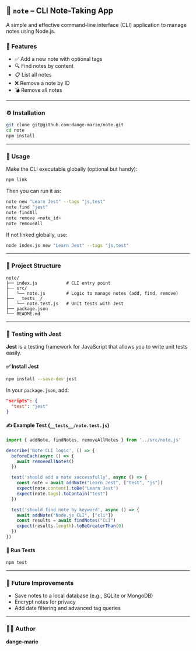 ## 📝 `note` – CLI Note-Taking App

A simple and effective command-line interface (CLI) application to manage notes using Node.js.

### 🚀 Features

* ✅ Add a new note with optional tags
* 🔍 Find notes by content
* 📋 List all notes
* ❌ Remove a note by ID
* 💣 Remove all notes

---

### ⚙️ Installation

```bash
git clone git@github.com:dange-marie/note.git
cd note
npm install
```

---

### 🧪 Usage

Make the CLI executable globally (optional but handy):

```bash
npm link
```

Then you can run it as:

```bash
note new "Learn Jest" --tags "js,test"
note find "jest"
note findAll
note remove <note_id>
note removeAll
```

If not linked globally, use:

```bash
node index.js new "Learn Jest" --tags "js,test"
```

---

### 📁 Project Structure

```
note/
├── index.js           # CLI entry point
├── src/
│   └── note.js        # Logic to manage notes (add, find, remove)
├── __tests__/
│   └── note.test.js   # Unit tests with Jest
├── package.json
└── README.md
```

---

### 🧪 Testing with Jest

**Jest** is a testing framework for JavaScript that allows you to write unit tests easily.

#### ✅ Install Jest

```bash
npm install --save-dev jest
```

In your `package.json`, add:

```json
"scripts": {
  "test": "jest"
}
```

#### ✍️ Example Test (`__tests__/note.test.js`)

```js
import { addNote, findNotes, removeAllNotes } from '../src/note.js'

describe('Note CLI logic', () => {
  beforeEach(async () => {
    await removeAllNotes()
  })

  test('should add a note successfully', async () => {
    const note = await addNote("Learn Jest", ["test", "js"])
    expect(note.content).toBe("Learn Jest")
    expect(note.tags).toContain("test")
  })

  test('should find note by keyword', async () => {
    await addNote("Node.js CLI", ["cli"])
    const results = await findNotes("CLI")
    expect(results.length).toBeGreaterThan(0)
  })
})
```

#### 🏃 Run Tests

```bash
npm test
```

---

### 📌 Future Improvements

* Save notes to a local database (e.g., SQLite or MongoDB)
* Encrypt notes for privacy
* Add date filtering and advanced tag queries

---

### 👨‍💻 Author

**dange-marie**
